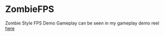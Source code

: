 # ZombieFPS
Zombie Style FPS Demo
Gameplay can be seen in my gameplay demo reel <a href="https://youtu.be/RYcDXA3VY0E?t=70">here</a>
